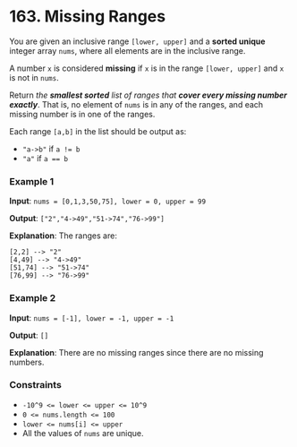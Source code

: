 # 163. Missing Ranges

You are given an inclusive range `[lower, upper]` and a **sorted unique** integer array `nums`, where all elements are in the inclusive range.

A number `x` is considered **missing** if `x` is in the range `[lower, upper]` and `x` is not in `nums`.

Return _the **smallest sorted** list of ranges that **cover every missing number exactly**_. That is, no element of `nums` is in any of the ranges, and each missing number is in one of the ranges.

Each range `[a,b]` in the list should be output as:

* `"a->b"` if `a != b`
* `"a"` if `a == b`

### Example 1

**Input**: `nums = [0,1,3,50,75], lower = 0, upper = 99`

**Output**: `["2","4->49","51->74","76->99"]`

**Explanation**: The ranges are:
```
[2,2] --> "2"
[4,49] --> "4->49"
[51,74] --> "51->74"
[76,99] --> "76->99"
```


### Example 2

**Input**: `nums = [-1], lower = -1, upper = -1`

**Output**: `[]`

**Explanation**: There are no missing ranges since there are no missing numbers.


### Constraints

* `-10^9 <= lower <= upper <= 10^9`
* `0 <= nums.length <= 100`
* `lower <= nums[i] <= upper`
* All the values of `nums` are unique.
